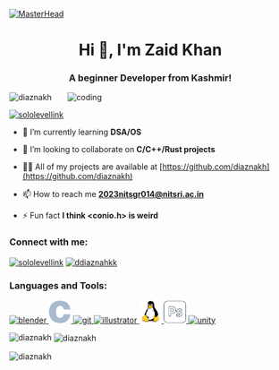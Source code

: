 [![MasterHead](https://media.tenor.com/F8MAs3hQgrMAAAAC/yuta-okkotsu-yuta.gif)](https://github.com/diaznakh)
<h1 align="center">Hi 👋, I'm Zaid Khan</h1>
<h3 align="center">A beginner Developer from Kashmir!</h3>
<img align="right" alt="coding" width="400" src="https://tenor.com/view/smoke-anime-cowboy-bebop-gif-15630140">



<p align="left"> <img src="https://komarev.com/ghpvc/?username=diaznakh&label=Profile%20views&color=0e75b6&style=flat" alt="diaznakh" /> </p>

<p align="left"> <a href="https://twitter.com/sololevellink" target="blank"><img src="https://img.shields.io/twitter/follow/sololevellink?logo=twitter&style=for-the-badge" alt="sololevellink" /></a> </p>

- 🌱 I’m currently learning **DSA/OS**

- 👯 I’m looking to collaborate on **C/C++/Rust projects**

- 👨‍💻 All of my projects are available at [https://github.com/diaznakh](https://github.com/diaznakh)

- 📫 How to reach me **2023nitsgr014@nitsri.ac.in**

- ⚡ Fun fact **I think <conio.h> is weird**

<h3 align="left">Connect with me:</h3>
<p align="left">
<a href="https://twitter.com/sololevellink" target="blank"><img align="center" src="https://raw.githubusercontent.com/rahuldkjain/github-profile-readme-generator/master/src/images/icons/Social/twitter.svg" alt="sololevellink" height="30" width="40" /></a>
<a href="https://instagram.com/ddiaznahkk" target="blank"><img align="center" src="https://raw.githubusercontent.com/rahuldkjain/github-profile-readme-generator/master/src/images/icons/Social/instagram.svg" alt="ddiaznahkk" height="30" width="40" /></a>
</p>

<h3 align="left">Languages and Tools:</h3>
<p align="left"> <a href="https://www.blender.org/" target="_blank" rel="noreferrer"> <img src="https://download.blender.org/branding/community/blender_community_badge_white.svg" alt="blender" width="40" height="40"/> </a> <a href="https://www.cprogramming.com/" target="_blank" rel="noreferrer"> <img src="https://raw.githubusercontent.com/devicons/devicon/master/icons/c/c-original.svg" alt="c" width="40" height="40"/> </a> <a href="https://git-scm.com/" target="_blank" rel="noreferrer"> <img src="https://www.vectorlogo.zone/logos/git-scm/git-scm-icon.svg" alt="git" width="40" height="40"/> </a> <a href="https://www.adobe.com/in/products/illustrator.html" target="_blank" rel="noreferrer"> <img src="https://www.vectorlogo.zone/logos/adobe_illustrator/adobe_illustrator-icon.svg" alt="illustrator" width="40" height="40"/> </a> <a href="https://www.linux.org/" target="_blank" rel="noreferrer"> <img src="https://raw.githubusercontent.com/devicons/devicon/master/icons/linux/linux-original.svg" alt="linux" width="40" height="40"/> </a> <a href="https://www.photoshop.com/en" target="_blank" rel="noreferrer"> <img src="https://raw.githubusercontent.com/devicons/devicon/master/icons/photoshop/photoshop-line.svg" alt="photoshop" width="40" height="40"/> </a> <a href="https://unity.com/" target="_blank" rel="noreferrer"> <img src="https://www.vectorlogo.zone/logos/unity3d/unity3d-icon.svg" alt="unity" width="40" height="40"/> </a> </p>

<p><img align="left" src="https://github-readme-stats.vercel.app/api/top-langs?username=diaznakh&show_icons=true&locale=en&layout=compact" alt="diaznakh" /></p>

<p>&nbsp;<img align="center" src="https://github-readme-stats.vercel.app/api?username=diaznakh&show_icons=true&locale=en" alt="diaznakh" /></p>

<p><img align="center" src="https://github-readme-streak-stats.herokuapp.com/?user=diaznakh&" alt="diaznakh" /></p>
